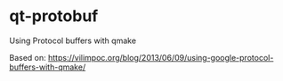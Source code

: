 # qt-protobuf
Using Protocol buffers with qmake

Based on: https://vilimpoc.org/blog/2013/06/09/using-google-protocol-buffers-with-qmake/
